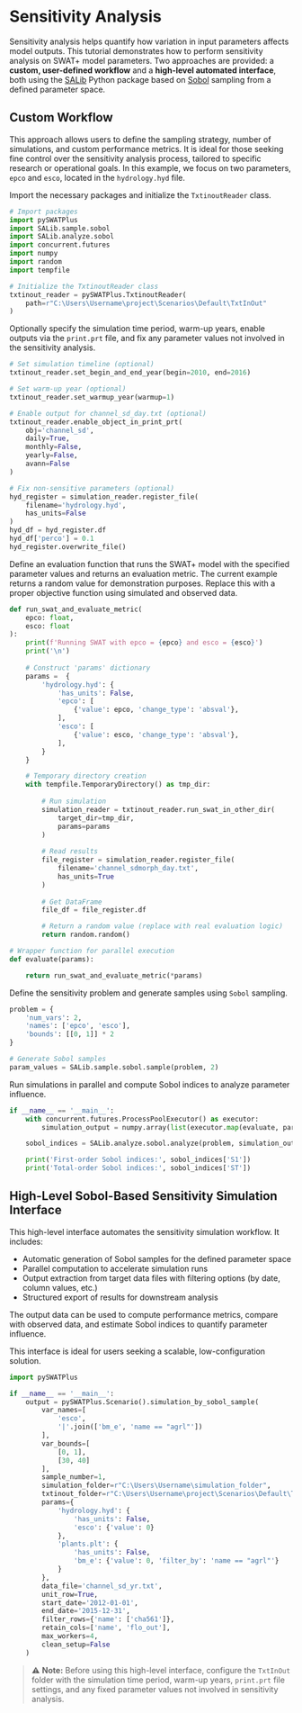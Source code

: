 # Sensitivity Analysis

Sensitivity analysis helps quantify how variation in input parameters affects model outputs. This tutorial demonstrates how to perform sensitivity analysis on SWAT+ model parameters. Two approaches are provided: a **custom, user-defined workflow** and a **high-level automated interface**, both using the [SALib](https://github.com/SALib/SALib) Python package based on [Sobol](https://doi.org/10.1016/S0378-4754(00)00270-6) sampling from a defined parameter space.


## Custom Workflow

This approach allows users to define the sampling strategy, number of simulations, and custom performance metrics. It is ideal for those seeking fine control over the sensitivity analysis process, tailored to specific research or operational goals. In this example, we focus on two parameters, `epco` and `esco`, located in the `hydrology.hyd` file.

Import the necessary packages and initialize the `TxtinoutReader` class.

```python
# Import packages
import pySWATPlus
import SALib.sample.sobol
import SALib.analyze.sobol
import concurrent.futures
import numpy
import random
import tempfile

# Initialize the TxtinoutReader class
txtinout_reader = pySWATPlus.TxtinoutReader(
    path=r"C:\Users\Username\project\Scenarios\Default\TxtInOut"
)
```

Optionally specify the simulation time period, warm-up years, enable outputs via the `print.prt` file, and fix any parameter values not involved in the sensitivity analysis.

```python
# Set simulation timeline (optional)
txtinout_reader.set_begin_and_end_year(begin=2010, end=2016)

# Set warm-up year (optional)
txtinout_reader.set_warmup_year(warmup=1)

# Enable output for channel_sd_day.txt (optional)
txtinout_reader.enable_object_in_print_prt(
    obj='channel_sd',
    daily=True,
    monthly=False,
    yearly=False,
    avann=False
)

# Fix non-sensitive parameters (optional)
hyd_register = simulation_reader.register_file(
    filename='hydrology.hyd',
    has_units=False
)
hyd_df = hyd_register.df
hyd_df['perco'] = 0.1
hyd_register.overwrite_file()
```

Define an evaluation function that runs the SWAT+ model with the specified parameter values and returns an evaluation metric. The current example returns a random value for demonstration purposes. Replace this with a proper objective function using simulated and observed data.

```python
def run_swat_and_evaluate_metric(
    epco: float,
    esco: float
):
    print(f'Running SWAT with epco = {epco} and esco = {esco}')
    print('\n')
    
    # Construct 'params' dictionary
    params =  {
        'hydrology.hyd': {
            'has_units': False,
            'epco': [
                {'value': epco, 'change_type': 'absval'},
            ],
            'esco': [
                {'value': esco, 'change_type': 'absval'},
            ],
        }
    }

    # Temporary directory creation
    with tempfile.TemporaryDirectory() as tmp_dir:
        
        # Run simulation
        simulation_reader = txtinout_reader.run_swat_in_other_dir(
            target_dir=tmp_dir,
            params=params
        )
        
        # Read results
        file_register = simulation_reader.register_file(
            filename='channel_sdmorph_day.txt',
            has_units=True
        )
        
        # Get DataFrame
        file_df = file_register.df

        # Return a random value (replace with real evaluation logic)
        return random.random()

# Wrapper function for parallel execution
def evaluate(params):

    return run_swat_and_evaluate_metric(*params)
```

Define the sensitivity problem and generate samples using `Sobol` sampling.

```python
problem = {
    'num_vars': 2,
    'names': ['epco', 'esco'],
    'bounds': [[0, 1]] * 2
}

# Generate Sobol samples
param_values = SALib.sample.sobol.sample(problem, 2)
```

Run simulations in parallel and compute Sobol indices to analyze parameter influence.

```python
if __name__ == '__main__':
    with concurrent.futures.ProcessPoolExecutor() as executor:
        simulation_output = numpy.array(list(executor.map(evaluate, param_values)))

    sobol_indices = SALib.analyze.sobol.analyze(problem, simulation_output)

    print('First-order Sobol indices:', sobol_indices['S1'])
    print('Total-order Sobol indices:', sobol_indices['ST'])
```


## High-Level Sobol-Based Sensitivity Simulation Interface

This high-level interface automates the sensitivity simulation workflow. It includes:

- Automatic generation of Sobol samples for the defined parameter space
- Parallel computation to accelerate simulation runs
- Output extraction from target data files with filtering options (by date, column values, etc.)
- Structured export of results for downstream analysis

The output data can be used to compute performance metrics, compare with observed data, and estimate Sobol indices to quantify parameter influence.

This interface is ideal for users seeking a scalable, low-configuration solution.


```python
import pySWATPlus

if __name__ == '__main__':
    output = pySWATPlus.Scenario().simulation_by_sobol_sample(
        var_names=[
            'esco',
            '|'.join(['bm_e', 'name == "agrl"'])
        ],
        var_bounds=[
            [0, 1],
            [30, 40]
        ],
        sample_number=1,
        simulation_folder=r"C:\Users\Username\simulation_folder",
        txtinout_folder=r"C:\Users\Username\project\Scenarios\Default\TxtInOut",
        params={
            'hydrology.hyd': {
                'has_units': False,
                'esco': {'value': 0}
            },
            'plants.plt': {
                'has_units': False,
                'bm_e': {'value': 0, 'filter_by': 'name == "agrl"'}
            }
        },
        data_file='channel_sd_yr.txt',
        unit_row=True,
        start_date='2012-01-01',
        end_date='2015-12-31',
        filter_rows={'name': ['cha561']},
        retain_cols=['name', 'flo_out'],
        max_workers=4,
        clean_setup=False
    )
```


> ⚠️ **Note:** Before using this high-level interface, configure the `TxtInOut` folder with the simulation time period, warm-up years, `print.prt` file settings, and any fixed parameter values not involved in sensitivity analysis.

